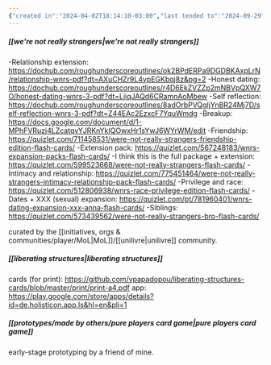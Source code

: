 ```yaml
---
{"created in":"2024-04-02T18:14:10-03:00","last tended to":"2024-09-29T14:30:42-03:00","tags":["🌿","host","player","game","resource","seriousgame"],"dg-publish":true,"notestage":["🌿"],"permalink":"/references/player/games/connection-card-games/","dgPassFrontmatter":true,"created":"2024-04-02T18:14:10.485-03:00","updated":"2024-09-29T14:30:43.353-03:00"}
---
```


##### [[we're not really strangers\|we're not really strangers]]

-Relationship extension: https://dochub.com/roughunderscoreoutlines/ok2BPdERPa9DGDBKAxpLrN/relationship-wnrs-pdf?dt=AXuCHZr9L4ypEGKbqj8z&pg=2
-Honest dating: https://dochub.com/roughunderscoreoutlines/r4D6EkZVZZp2mNBVpQXW7O/honest-dating-wnrs-3-pdf?dt=LjiqJAQd6CRamnAoMbew
-Self reflection: https://dochub.com/roughunderscoreoutlines/8adOrbPVQgljYnBR24Mj7D/self-reflection-wnrs-3-pdf?dt=Z44EAc2EzxcF7YquWmdg
-Breakup: https://docs.google.com/document/d/1-MPhFVRuzj4LZcatqvYJRKnYkIQOwxHr1sYwJ6WYrWM/edit
-Friendship: https://quizlet.com/711458531/were-not-really-strangers-friendship-edition-flash-cards/
-Extension pack: https://quizlet.com/567248183/wnrs-expansion-packs-flash-cards/
-I think this is the full package + extension: https://quizlet.com/599523668/were-not-really-strangers-flash-cards/
-Intimacy and relationship: https://quizlet.com/775451464/were-not-really-strangers-intimacy-relationship-pack-flash-cards/
-Privilege and race: https://quizlet.com/512806938/wnrs-race-privilege-edition-flash-cards/
-Dates + XXX (sexual) expansion: https://quizlet.com/pt/781960401/wnrs-dating-expansion-xxx-anna-flash-cards/
-Siblings: https://quizlet.com/573439562/were-not-really-strangers-bro-flash-cards/

curated by the [[initiatives, orgs & communities/player/MoL\|MoL]]/[[unilivre\|unilivre]] community.

##### [[liberating structures\|liberating structures]]

cards (for print): https://github.com/vpapadopou/liberating-structures-cards/blob/master/print/print-a4.pdf
app: https://play.google.com/store/apps/details?id=de.holisticon.app.ls&hl=en&pli=1

##### [[prototypes/made by others/pure players card game\|pure players card game]]

early-stage prototyping by a friend of mine.
